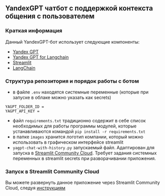 ## YandexGPT чатбот с поддержкой контекста общения с пользователем 

### Краткая информация
Данный YandexGPT-бот использует следующие компоненты:
- [Yandex GPT](https://cloud.yandex.ru/services/yandexgpt)
- [Yandex GPT for Langchain](https://python.langchain.com/docs/integrations/chat/yandex)
- [Streamlit](https://streamlit.io/)
- [LangChain](https://python.langchain.com/)

### Структура репозитория и порядок работы с ботом
- в файле ``.env`` находятся системные переменные (которые при запуске в облаке можно указать как secrets)
```
YAGPT_FOLDER_ID = 
YAGPT_API_KEY = 
```
- файл `requirements.txt` традиционно содержит в себе список необходимых для работы программы модулей, которые устанавливаются командой 
```pip install -r requirements.txt ```
- в папке `images` хранится логотип компании, который можно использовать в графическом интерфейсе streamlit
- `yagpt-chat-with-history.py` запускаемый файл. Адаптирован для запуска в [Streamlit Community Cloud](https://docs.streamlit.io/streamlit-community-cloud/get-started). Требует задания системных переменных в streamlit secrets при разворачивании приложения.

### Запуск в Streamlit Community Cloud
Вы можете развернуть данное приложение через Streamlit Community Cloud, следуя [инструкциям](https://docs.streamlit.io/streamlit-community-cloud/get-started)

